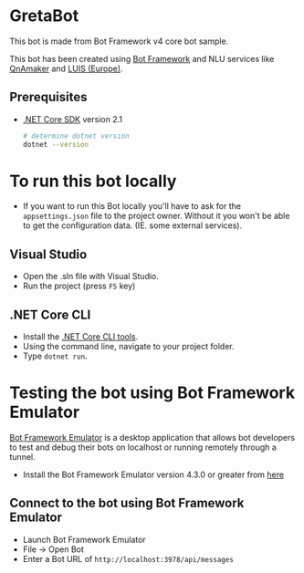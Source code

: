 # GretaBot
This bot is made from Bot Framework v4 core bot sample.

This bot has been created using [Bot Framework][1] and NLU services like [QnAmaker][2] and [LUIS (Europe)][2].

## Prerequisites
- [.NET Core SDK][4] version 2.1
	```bash
	# determine dotnet version
	dotnet --version
	```

# To run this bot locally
- If you want to run this Bot locally you'll have to ask for the `appsettings.json` file to the project owner. Without it you won't be able to get the configuration data. (IE. some external services).

## Visual Studio
- Open the .sln file with Visual Studio.
- Run the project (press `F5` key)

## .NET Core CLI
- Install the [.NET Core CLI tools](https://docs.microsoft.com/en-us/dotnet/core/tools/?tabs=netcore2x). 
- Using the command line, navigate to your project folder.
- Type `dotnet run`.

# Testing the bot using Bot Framework Emulator 
[Bot Framework Emulator][5] is a desktop application that allows bot developers to test and debug their bots on localhost or running remotely through a tunnel.

- Install the Bot Framework Emulator version 4.3.0 or greater from [here][6]

## Connect to the bot using Bot Framework Emulator
- Launch Bot Framework Emulator
- File -> Open Bot
- Enter a Bot URL of `http://localhost:3978/api/messages`


[1]: https://dev.botframework.com
[2]: https://www.qnamaker.ai/
[3]: https://eu.luis.ai/home
[4]: https://dotnet.microsoft.com/download
[5]: https://github.com/microsoft/botframework-emulator
[6]: https://github.com/Microsoft/BotFramework-Emulator/releases
[7]: https://docs.microsoft.com/cli/azure/?view=azure-cli-latest
[8]: https://docs.microsoft.com/cli/azure/install-azure-cli?view=azure-cli-latest
[9]: https://github.com/Microsoft/botbuilder-tools/tree/master/packages/MSBot
[10]: https://portal.azure.com
[11]: https://www.luis.ai
[12]: https://docs.microsoft.com/en-us/ef/#pivot=entityfmwk

